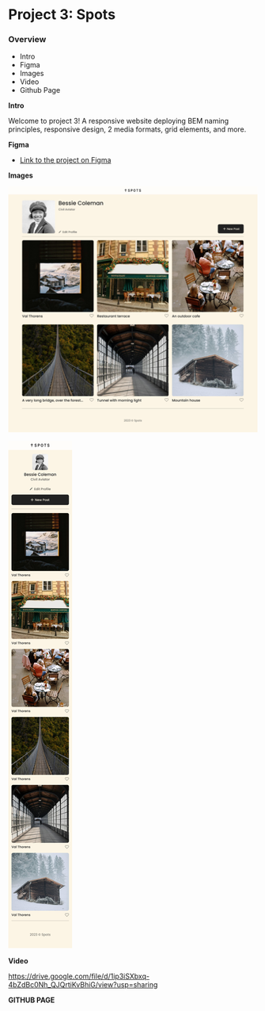 # Project 3: Spots

### Overview

- Intro
- Figma
- Images
- Video
- Github Page

**Intro**

Welcome to project 3! A responsive website deploying BEM naming principles, responsive design, 2 media formats, grid elements, and more.

**Figma**

- [Link to the project on Figma](https://www.figma.com/file/BBNm2bC3lj8QQMHlnqRsga/Sprint-3-Project-%E2%80%94-Spots?type=design&node-id=2%3A60&mode=design&t=afgNFybdorZO6cQo-1)

**Images**

![desktop demo](./images/demo/Spots%20App%201440px.png)

![mobile demo](./images/demo/Spots%20App%20Mobile%20Version.png)

**Video**

https://drive.google.com/file/d/1ip3iSXbxq-4bZdBc0Nh_QJQrtiKvBhiG/view?usp=sharing

**GITHUB PAGE**
